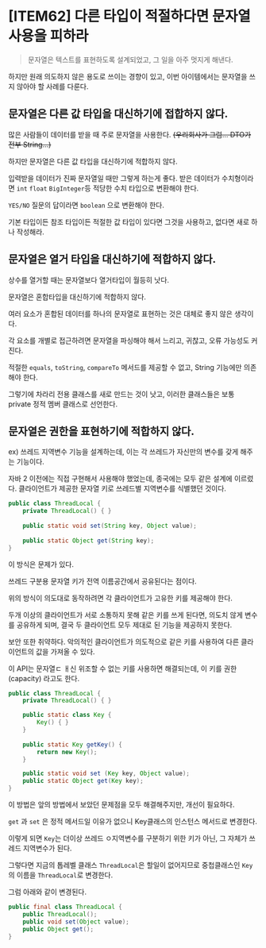 # [ITEM62] 다른 타입이 적절하다면 문자열 사용을 피하라

> 문자열은 텍스트를 표현하도록 설계되었고, 그 일을 아주 멋지게 해낸다.

하지만 원래 의도하지 않은 용도로 쓰이는 경향이 있고, 이번 아이템에서는 문자열을 쓰지 않아야 할 사례를 다룬다.

## 문자열은 다른 값 타입을 대신하기에 접합하지 않다.

많은 사람들이 데이터를 받을 때 주로 문자열을 사용한다. ~~(우리회사가 그럼... DTO가 전부 String...)~~

하지만 문자열은 다른 값 타입을 대신하기에 적합하지 않다.

입력받을 데이터가 진짜 문자열일 때만 그렇게 하는게 좋다. 받은 데이터가 수치형이라면 `int` `float` `BigInteger`등 적당한 수치 타입으로 변환해야 한다.

`YES/NO` 질문의 답이라면 `boolean` 으로 변환해야 한다. 

기본 타입이든 참조 타입이든 적절한 값 타입이 있다면 그것을 사용하고, 없다면 새로 하나 작성해라.

## 문자열은 열거 타입을 대신하기에 적합하지 않다.

상수를 열거할 때는 문자열보다 열거타입이 월등히 낫다.

문자열은 혼합타입을 대신하기에 적합하지 않다.

여러 요소가 혼합된 데이터를 하나의 문자열로 표현하는 것은 대체로 좋지 않은 생각이다.

각 요소를 개별로 접근하려면 문자열을 파싱해야 해서 느리고, 귀찮고, 오류 가능성도 커진다.

적절한 `equals`, `toString`, `compareTo` 메서드를 제공할 수 없고, String 기능에만 의존해야 한다.

그렇기에 차라리 전용 클래스를 새로 만드는 것이 낫고, 이러한 클래스들은 보통 private 정적 멤버 클래스로 선언한다.

## 문자열은 권한을 표현하기에 적합하지 않다.

ex) 쓰레드 지역변수 기능을 설계하는데, 이는 각 쓰레드가 자신만의 변수를 갖게 해주는 기능이다.

자바 2 이전에는 직접 구현해서 사용해야 했었는데, 종국에는 모두 같은 설계에 이르렀다. 클라이언트가 제공한 문자열 키로 쓰레드별 지역변수를 식별했던 것이다.

```java
public class ThreadLocal {
    private ThreadLocal() { }
    
    public static void set(String key, Object value);
    
    public static Object get(String key);
}
```
이 방식은 문제가 있다.

쓰레드 구분용 문자열 키가 전역 이름공간에서 공유된다는 점이다.

위의 방식이 의도대로 동작하려면 각 클라이언트가 고유한 키를 제공해야 한다.

두개 이상의 클라이언트가 서로 소통하지 못해 같은 키를 쓰게 된다면, 의도치 않게 변수를 공유하게 되며, 결국 두 클라이언트 모두 제대로 된 기능을 제공하지 못한다.

보안 또한 취약하다. 악의적인 클라이언트가 의도적으로 같은 키를 사용하여 다른 클라이언트의 값을 가져올 수 있다.

이 API는 문자열ㄷ ㅐ신 위조할 수 없는 키를 사용하면 해결되는데, 이 키를 권한(capacity) 라고도 한다.

```java
public class ThreadLocal {
    private ThreadLocal() { }

    public static class Key {
        Key() { }
    }
    
    public static Key getKey() {
        return new Key();
    }

    public static void set (Key key, Object value);
    public static Object get(Key key);
}
```

이 방법은 앞의 방법에서 보았던 문제점을 모두 해결해주지만, 개선이 필요하다.

`get` 과 `set` 은 정적 메서드일 이유가 없으니 Key클래스의 인스턴스 메서드로 변경한다.

이렇게 되면 `Key`는 더이상 쓰레드 ㅇ지역변수를 구분하기 위한 키가 아닌, 그 자체가 쓰레드 지역변수가 된다.

그렇다면 지금의 톱레벨 클래스 `ThreadLocal`은 할일이 없어지므로 중첩클래스인 `Key`의 이름을 `ThreadLocal`로 변경한다.

그럼 아래와 같이 변경된다.

```java
public final class ThreadLocal {
    public ThreadLocal();
    public void set(Object value);
    public Object get();
}
```

